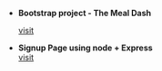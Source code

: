 <ul>
<li>
 
 **Bootstrap project - The Meal Dash**
    
<a href = "https://saurabh-rana17.github.io/Bootstrap-project/ "> visit </a>

<li> 
    
<b>Signup Page using node + Express</b>
<br>
[visit](https://signup-226f.onrender.com/)

</li>
</uL>
